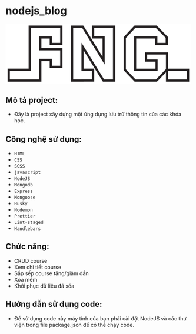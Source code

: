 # nodejs_blog

<img src="https://github.com/lequocthinh-Genesis/FNG-demo-1/blob/master/assets/img/FNG-logo.png?raw=true">

## Mô tả project:

- Đây là project xây dựng một ứng dụng lưu trữ thông tin của các khóa học.

## Công nghệ sử dụng:

- `HTML`
- `CSS`
- `SCSS`
- `javascript`
- `NodeJS`
- `Mongodb`
- `Express`
- `Mongoose`
- `Husky`
- `Nodemon`
- `Prettier`
- `Lint-staged`
- `Handlebars `

## Chức năng:

- CRUD course
- Xem chi tiết course
- Sắp sếp course tăng/giảm dần
- Xóa mềm
- Khôi phục dữ liệu đã xóa


## Hướng dẫn sử dụng code:

- Để sử dụng code này máy tính của bạn phải cài đặt NodeJS và các thư viện trong file package.json để có thể chạy code.
